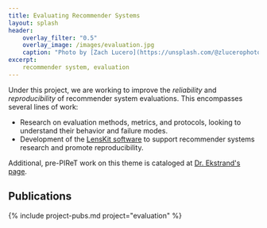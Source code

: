 ```yaml
---
title: Evaluating Recommender Systems
layout: splash
header:
    overlay_filter: "0.5"
    overlay_image: /images/evaluation.jpg
    caption: "Photo by [Zach Lucero](https://unsplash.com/@zlucerophoto?utm_source=unsplash&utm_medium=referral&utm_content=creditCopyText) on [Unsplash](https://unsplash.com/s/photos/pages?utm_source=unsplash&utm_medium=referral&utm_content=creditCopyText)"
excerpt:
    recommender system, evaluation
---
```


Under this project, we are working to improve the *reliability* and *reproducibility* of recommender system evaluations.  This encompasses several lines of work:

- Research on evaluation methods, metrics, and protocols, looking to understand their behavior and failure modes.
- Development of the [LensKit software](https://lenskit.org) to support recommender systems research and promote reproducibility.

Additional, pre-PIReT work on this theme is cataloged at [Dr. Ekstrand's page](https://md.ekstrandom.net/research/reproducible-research).

## Publications

{% include project-pubs.md project="evaluation" %}
